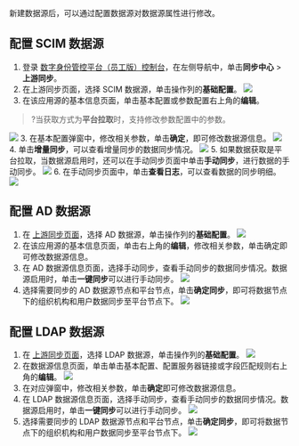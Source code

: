 新建数据源后，可以通过配置数据源对数据源属性进行修改。

## 配置 SCIM 数据源
1. 登录 [数字身份管控平台（员工版）控制台](https://console.cloud.tencent.com/eiam)，在左侧导航中，单击**同步中心** > **上游同步**。
1. 在上游同步页面，选择 SCIM 数据源，单击操作列的**基础配置**。
![](https://qcloudimg.tencent-cloud.cn/raw/c2a6708ed9781e52f46a4192f526b1c9.png)
2. 在该应用源的基本信息页面，单击基本配置或参数配置右上角的**编辑**。
>?当获取方式为**平台拉取**时，支持修改参数配置中的参数。
>
![](https://qcloudimg.tencent-cloud.cn/raw/117728f4755fc98d8517ab4b7c0bca83.png)
3. 在基本配置弹窗中，修改相关参数，单击**确定**，即可修改数据源信息。
![](https://qcloudimg.tencent-cloud.cn/raw/aad09fb88750ce845beca8d875c6fb96.png)
4. 单击**增量同步**，可以查看增量同步的数据同步情况。
![](https://qcloudimg.tencent-cloud.cn/raw/750a3e276827fb0ba0e19227d9989b79.png)
5. 如果数据获取是平台拉取，当数据源启用时，还可以在手动同步页面中单击**手动同步**，进行数据的手动同步。
![](https://qcloudimg.tencent-cloud.cn/raw/eb1f73827da4b5a44de53b045a18c062.png)
6. 在手动同步页面中，单击**查看日志**，可以查看数据的同步明细。
![](https://qcloudimg.tencent-cloud.cn/raw/27e6eef31f9ea09e067b696233d5ec1b.png)

## 配置 AD 数据源
1. 在 [上游同步页面](https://console.cloud.tencent.com/eiam/sync-center/upstream)，选择 AD 数据源，单击操作列的**基础配置**。
![](https://qcloudimg.tencent-cloud.cn/raw/e35646212bf48fd98081f910d7f8a959.png)
3. 在该应用源的基本信息页面，单击右上角的**编辑**，修改相关参数，单击确定即可修改数据源信息。
4. 在 AD 数据源信息页面，选择手动同步，查看手动同步的数据同步情况。数据源启用时，单击**一键同步**可以进行手动同步。
![](https://qcloudimg.tencent-cloud.cn/raw/e7e4b6805a619d544312abfaba21bb9d.png)
5. 选择需要同步的 AD 数据源节点和平台节点，单击**确定同步**，即可将数据节点下的组织机构和用户数据同步至平台节点下。
![](https://qcloudimg.tencent-cloud.cn/raw/c00592c254bf2a49dab51dd272997e90.png)

## 配置 LDAP 数据源
1. 在 [上游同步页面](https://console.cloud.tencent.com/eiam/sync-center/upstream)，选择 LDAP 数据源，单击操作列的**基础配置**。
![](https://qcloudimg.tencent-cloud.cn/raw/e35646212bf48fd98081f910d7f8a959.png)
2. 在数据源信息页面，单击单击基本配置、配置服务器链接或字段匹配规则右上角的**编辑**。
![](https://qcloudimg.tencent-cloud.cn/raw/2c0843fc0a33166e6582f318b076ba65.png)
3. 在对应弹窗中，修改相关参数，单击**确定**即可修改数据源信息。
4. 在 LDAP 数据源信息页面，选择手动同步，查看手动同步的数据同步情况。数据源启用时，单击**一键同步**可以进行手动同步。
![](https://qcloudimg.tencent-cloud.cn/raw/56bb1028730b2d8595584d9f29f8b925.png)
5. 选择需要同步的 LDAP 数据源节点和平台节点，单击**确定同步**，即可将数据节点下的组织机构和用户数据同步至平台节点下。
![](https://qcloudimg.tencent-cloud.cn/raw/01e5be6c71aa22280cc2c51781eb002d.png)
